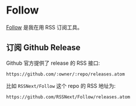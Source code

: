 # Follow

[Follow](https://follow.is/) 是我在用 RSS 订阅工具。

## 订阅 Github Release

Github 官方提供了 release 的 RSS 接口: 

```
https://github.com/:owner/:repo/releases.atom
```

比如 `RSSNext/Follow` 这个 repo 的 RSS 地址为: 

```
https://github.com/RSSNext/Follow/releases.atom
```
